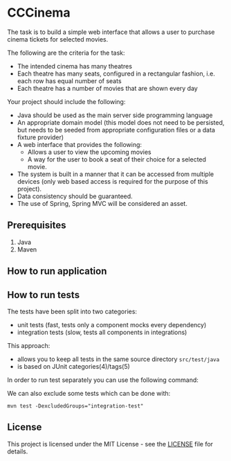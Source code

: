 # CCCinema

The task is to build a simple web interface that allows a user to purchase cinema tickets for selected movies.

The following are the criteria for the task:
  * The intended cinema has many theatres
  * Each theatre has many seats, configured in a rectangular fashion, i.e. each row has equal number of seats
  * Each theatre has a number of movies that are shown every day

Your project should include the following:
  * Java should be used as the main server side programming language
  * An appropriate domain model (this model does not need to be persisted, but needs to be seeded from appropriate configuration files or a data fixture provider)
  * A web interface that provides the following:
    - Allows a user to view the upcoming movies
    - A way for the user to book a seat of their choice for a selected movie.
  * The system is built in a manner that it can be accessed from multiple devices (only web based access is required for the purpose of this project).
  * Data consistency should be guaranteed.
  * The use of Spring, Spring MVC will be considered an asset. 

## Prerequisites

1. Java
2. Maven

## How to run application


## How to run tests

The tests have been split into two categories:
- unit tests (fast, tests only a component mocks every dependency)
- integration tests (slow, tests all components in integrations)

This approach:
- allows you to keep all tests in the same source directory `src/test/java`
- is based on JUnit categories(4)/tags(5)

In order to run test separately you can use the following command:

We can also exclude some tests which can be done with: 

    mvn test -DexcludedGroups="integration-test"


## License

This project is licensed under the MIT License - see the [LICENSE](LICENSE) file for details.
